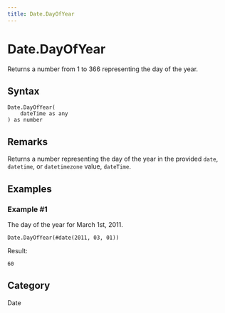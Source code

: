 ```yaml
---
title: Date.DayOfYear
---
```


# Date.DayOfYear


Returns a number from 1 to 366 representing the day of the year.


## Syntax

```powerquery
Date.DayOfYear(
    dateTime as any
) as number
```


## Remarks

Returns a number representing the day of the year in the provided <code>date</code>, <code>datetime</code>, or <code>datetimezone</code> value, <code>dateTime</code>.


## Examples

### Example #1 
The day of the year for March 1st, 2011.
```powerquery
Date.DayOfYear(#date(2011, 03, 01))
```

Result: 
```powerquery
60
```




## Category
Date

